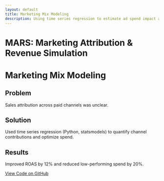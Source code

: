 ```yaml
---
layout: default
title: Marketing Mix Modeling
description: Using time series regression to estimate ad spend impact across channels.
---
```


# MARS: Marketing Attribution & Revenue Simulation

# Marketing Mix Modeling

## Problem
Sales attribution across paid channels was unclear.

## Solution
Used time series regression (Python, statsmodels) to quantify channel contributions and optimize spend.

## Results
Improved ROAS by 12% and reduced low-performing spend by 20%.

[View Code on GitHub](https://github.com/kaisersose6/MarketingMixModeling)
